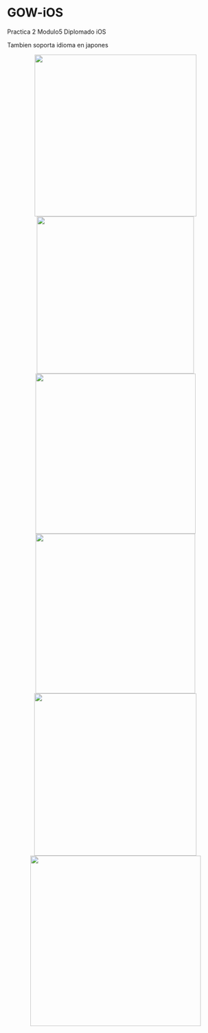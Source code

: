 # GOW-iOS
Practica 2 Modulo5  Diplomado iOS

Tambien soporta idioma en japones 


<p align="center">
  <img width="377" src="https://github.com/user-attachments/assets/10c2306a-3d80-45c3-9e79-e233ff4ab24c" />
  <img width="366" src="https://github.com/user-attachments/assets/71922b36-bb3f-4814-94d0-b0da62641bb3" />
  <img width="373" src="https://github.com/user-attachments/assets/4764d323-7522-4e2c-b1f5-d3827b4bda16" />
  <img width="372" src="https://github.com/user-attachments/assets/b9193454-7272-40a1-9b19-f4ffe5f0846b" />
  <img width="378" src="https://github.com/user-attachments/assets/f72feeed-6bb0-4ac1-9d2c-f2a3ad3600cc" />
  <img width="397" src="https://github.com/user-attachments/assets/cfaeb313-51ab-4f7e-9f7e-91bdbcf99251" />
</p>






